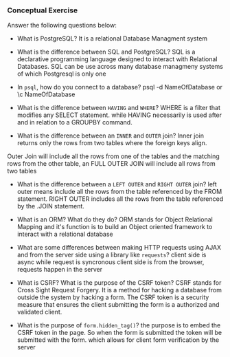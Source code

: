 ### Conceptual Exercise

Answer the following questions below:

- What is PostgreSQL?
It is a relational Database Managment system

- What is the difference between SQL and PostgreSQL?
SQL is a declarative programming language designed to interact
with Relational Databases. SQL can be use across many database managmeny systems
of which Postgresql is only one

- In `psql`, how do you connect to a database?
psql -d NameOfDatabase
or
\c NameOfDatabase

- What is the difference between `HAVING` and `WHERE`?
WHERE is a filter that modifies any SELECT statement. while HAVING  necessarily is
used after and in relation to a GROUPBY command.

- What is the difference between an `INNER` and `OUTER` join?
Inner join returns only the rows from two tables where the foreign keys align.

Outer Join will include all the rows from one of the tables and the matching rows
from the other table, an FULL OUTER JOIN will include all rows from two tables

- What is the difference between a `LEFT OUTER` and `RIGHT OUTER` join?
left outer means include all the rows from the table referenced by the FROM
statement. RIGHT OUTER  includes all the rows from the table referenced by the  .JOIN statement.

- What is an ORM? What do they do?
	ORM stands for Object Relational Mapping and it's function is to build an Object oriented framework to interact with a relational database


- What are some differences between making HTTP requests using AJAX 
  and from the server side using a library like `requests`?
  client side is async while request is syncronous
  client side is from the browser, requests happen in the server

- What is CSRF? What is the purpose of the CSRF token?
CSRF stands for Cross Sight Request Forgery. It is a method for hacking a database from outside
the system by hacking a form.  The CSRF token is a security measure that ensures the client submitting the form is a authorized and validated client.

- What is the purpose of `form.hidden_tag()`?
the purpose is to embed the CSRF token in the page. So when the form is submitted the token  will be submitted with the form. which allows for client form verification by the server

